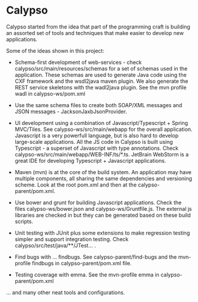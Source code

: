 # Calypso

Calypso started from the idea that part of the programming craft is building an assorted set of tools and techniques that make easier to develop new applications.

Some of the ideas shown in this project:

* Schema-first development of web-services - check calypso/src/main/resources/schemas for a set of schemas used in the application. These schemas are used to generate Java code using the CXF framework and the wsdl2java maven plugin. We also generate the REST service skeletons with the wadl2java plugin. See the mvn profile wadl in calypso-ws/pom.xml

* Use the same schema files to create both SOAP/XML messages and JSON messages - JacksonJaxbJsonProvider.

* UI development using a combination of Javascript/Typescript + Spring MVC/Tiles. See calypso-ws/src/main/webapp for the overall application. Javascript is a very powerfull language, but is also hard to develop large-scale applications. All the JS code in Calypso is built using Typescript - a superset of Javascript with type annotations. Check calypso-ws/src/main/webapp/WEB-INF/ts/*.ts. JetBrain WebStorm is a great IDE for developing Typescript + Javascript applications.

* Maven (mvn) is at the core of the build system. An application may have multiple components, all sharing the same dependencies and versioning scheme. Look at the root pom.xml and then at the calypso-parent/pom.xml.

* Use bower and grunt for building Javascript applications. Check the files calypso-ws/bower.json and calypso-ws/Gruntfile.js. The external js libraries are checked in but they can be generated based on these build scripts.

* Unit testing with JUnit plus some extensions to make regression testing simpler and support integration testing. Check calypso/src/test/java/**/JTest... .

* Find bugs with ... findbugs. See calypso-parent/find-bugs and the mvn-profile findbugs in calypso-parent/pom.xml file.
 
* Testing coverage with emma. See the mvn-profile emma in calypso-parent/pom.xml
 
... and many other neat tools and configurations.
